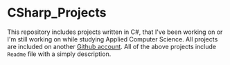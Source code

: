 # CSharp_Projects
This repository includes projects written in C#, that I've been working on or I'm still working on while studying Applied Computer Science. All projects are included on another <a href="https://github.com/SebOra-WSEI">Github account</a>. All of the above projects include `Readme` file with a simply description.
